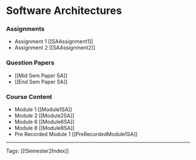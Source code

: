 # Software Architectures

### Assignments
- Assignment 1 [[SAAssignment1]]
- Assignment 2 [[SAAssignment2]]

### Question Papers
- [[Mid Sem Paper SA]]
- [[End Sem Paper SA]] 

### Course Content
- Module 1 [[Module1SA]]
- Module 2 [[Module2SA]]
- Module 6 [[Module6SA]]
- Module 8 [[Module8SA]]
- Pre Recorded Module 1 [[PreRecordedModule1SA]]

---
Tags: [[!Semester2Index]]